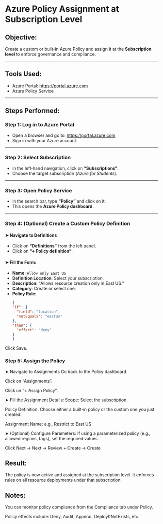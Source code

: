 # Azure Policy Assignment at Subscription Level

##  Objective:
Create a custom or built-in Azure Policy and assign it at the **Subscription level** to enforce governance and compliance.

---

##  Tools Used:
- Azure Portal: https://portal.azure.com
- Azure Policy Service

---

##  Steps Performed:

###  Step 1: Log in to Azure Portal
- Open a browser and go to: https://portal.azure.com
- Sign in with your Azure account.

---

###  Step 2: Select Subscription
- In the left-hand navigation, click on **"Subscriptions"**.
- Choose the target subscription (*Azure for Students*).

---

###  Step 3: Open Policy Service
- In the search bar, type **“Policy”** and click on it.
- This opens the **Azure Policy dashboard**.

---

###  Step 4: (Optional) Create a Custom Policy Definition

#### ➤ Navigate to Definitions
- Click on **“Definitions”** from the left panel.
- Click on **“+ Policy definition”**.

#### ➤ Fill the Form:
- **Name**: `Allow only East US`
- **Definition Location**: Select your subscription.
- **Description**: "Allows resource creation only in East US."
- **Category**: Create or select one.
- **Policy Rule**:
  ```json
  {
  "if": {
    "field": "location",
    "notEquals": "eastus"
  },
  "then": {
    "effect": "deny"
  }
  }


Click Save.


  

### Step 5: Assign the Policy
➤ Navigate to Assignments
Go back to the Policy dashboard.

Click on “Assignments”.

Click on “+ Assign Policy”.

➤ Fill the Assignment Details:
Scope: Select the subscription.

Policy Definition: Choose either a built-in policy or the custom one you just created.

Assignment Name: e.g., Restrict to East US

➤ (Optional) Configure Parameters:
If using a parameterized policy (e.g., allowed regions, tags), set the required values.

Click Next → Next → Review + Create → Create


## Result:
The policy is now active and assigned at the subscription level. It enforces rules on all resource deployments under that subscription.


## Notes:
You can monitor policy compliance from the Compliance tab under Policy.

Policy effects include: Deny, Audit, Append, DeployIfNotExists, etc.
